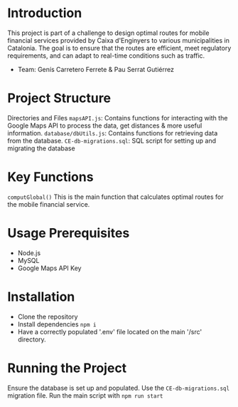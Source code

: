 # Introduction
This project is part of a challenge to design optimal routes for mobile financial services provided by Caixa d'Enginyers to various municipalities in Catalonia. The goal is to ensure that the routes are efficient, meet regulatory requirements, and can adapt to real-time conditions such as traffic.

- Team: Genís Carretero Ferrete & Pau Serrat Gutiérrez

# Project Structure
Directories and Files
`mapsAPI.js`: Contains functions for interacting with the Google Maps API to process the data, get distances & more useful information.
`database/dbUtils.js`: Contains functions for retrieving data from the database.
`CE-db-migrations.sql`: SQL script for setting up and migrating the database

# Key Functions
`computGlobal()`
This is the main function that calculates optimal routes for the mobile financial service.

# Usage Prerequisites
- Node.js
- MySQL
- Google Maps API Key

# Installation
- Clone the repository
- Install dependencies `npm i`
- Have a correctly populated '.env' file located on the main '/src' directory.
# Running the Project
Ensure the database is set up and populated. Use the `CE-db-migrations.sql` migration file.
Run the main script with `npm run start`